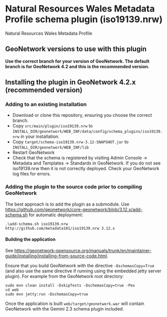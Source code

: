 # Natural Resources Wales Metadata Profile schema plugin (iso19139.nrw)

Natural Resources Wales Metadata Profile

## GeoNetwork versions to use with this plugin

**Use the correct branch for your version of GeoNetwork. The default branch is for GeoNetwork 4.2 and this is the recommended version.**

## Installing the plugin in GeoNetwork 4.2.x (recommended version)

### Adding to an existing installation

 * Download or clone this repository, ensuring you choose the correct branch. 
 * Copy `src/main/plugin/iso19139.nrw` to `INSTALL_DIR/geonetwork/WEB_INF/data/config/schema_plugins/iso19139.nrw` in your installation.
 * Copy `target/schema-iso19139.nrw-3.12-SNAPSHOT.jar` to `INSTALL_DIR/geonetwork/WEB_INF/lib`
 * Restart GeoNetwork
 * Check that the schema is registered by visiting Admin Console -> Metadata and Templates -> Standards in GeoNetwork. If you do not see iso19139.nrw then it is not correctly deployed. Check your GeoNetwork log files for errors.

### Adding the plugin to the source code prior to compiling GeoNetwork

The best approach is to add the plugin as a submodule. Use https://github.com/geonetwork/core-geonetwork/blob/3.12.x/add-schema.sh for automatic deployment:

```
.\add-schema.sh iso19139.nrw http://github.com/metadata101/iso19139.nrw 3.12.x
```

#### Building the application 

See https://geonetwork-opensource.org/manuals/trunk/en/maintainer-guide/installing/installing-from-source-code.html. 

Ensure that you build GeoNetwork with the directive `-DschemasCopy=True` (and also use the same directive if running using the embedded jetty server plugin). For example from the GeoNetwork root directory:

```
sudo mvn clean install -DskipTests -DschemasCopy=true -Pes
cd web
sudo mvn jetty:run -DschemasCopy=true
```


Once the application is built `web/target/geonetwork.war` will contain GeoNetwork with the Gemini 2.3 schema plugin included.